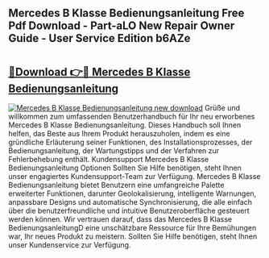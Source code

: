 ## Mercedes B Klasse Bedienungsanleitung Free Pdf Download - Part-aLO New Repair Owner Guide - User Service Edition b6AZe

# <h2><a href="http://df3pyo3.blite.top/?on=Mercedes+B+Klasse+Bedienungsanleitung">🔗Download 👉🔴 Mercedes B Klasse Bedienungsanleitung</a></h2>

[![Mercedes B Klasse Bedienungsanleitung new download](https://i.imgur.com/lujVjoI.png)](http://df3pyo3.blite.top/?on=Mercedes+B+Klasse+Bedienungsanleitung)
Grüße und willkommen zum umfassenden Benutzerhandbuch für Ihr neu erworbenes Mercedes B Klasse Bedienungsanleitung. Dieses Handbuch soll Ihnen helfen, das Beste aus Ihrem Produkt herauszuholen, indem es eine gründliche Erläuterung seiner Funktionen, des Installationsprozesses, der Bedienungsanleitung, der Wartungstipps und der Verfahren zur Fehlerbehebung enthält. Kundensupport Mercedes B Klasse Bedienungsanleitung Optionen Sollten Sie Hilfe benötigen, steht Ihnen unser engagiertes Kundensupport-Team zur Verfügung. Mercedes B Klasse Bedienungsanleitung bietet Benutzern eine umfangreiche Palette erweiterter Funktionen, darunter Geolokalisierung, intelligente Warnungen, anpassbare Designs und automatische Synchronisierung, die alle einfach über die benutzerfreundliche und intuitive Benutzeroberfläche gesteuert werden können. Wir vertrauen darauf, dass das Mercedes B Klasse BedienungsanleitungD eine unschätzbare Ressource für Ihre Bemühungen war, Ihr neues Produkt zu meistern. Sollten Sie Hilfe benötigen, steht Ihnen unser Kundenservice zur Verfügung.
